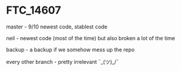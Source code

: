 # FTC_14607

master - 9/10 newest code, stablest code

neil - newest code (most of the time) but also broken a lot of the time

backup - a backup if we somehow mess up the repo 

every other branch - pretty irrelevant   ¯\_(ツ)_/¯
